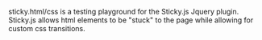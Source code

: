 sticky.html/css is a testing playground for the Sticky.js Jquery plugin. 
Sticky.js allows html elements to be "stuck" to the page while allowing
for custom css transitions.
